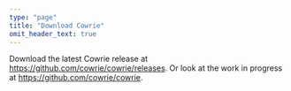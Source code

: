 ```yaml
---
type: "page"
title: "Download Cowrie"
omit_header_text: true
---
```


Download the latest Cowrie release at <a href="https://github.com/cowrie/cowrie/releases">https://github.com/cowrie/cowrie/releases</a>.
Or look at the work in progress at <a href="https://github.com/cowrie/cowrie">https://github.com/cowrie/cowrie</a>.

